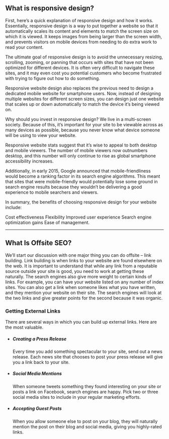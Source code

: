 What is responsive design?
----------------------------



First, here’s a quick explanation of responsive design and how it works. 
Essentially, responsive design is a way to put together a website so that
it automatically scales its content and elements to match the screen size 
on which it is viewed. It keeps images from being larger than the screen width, 
and prevents visitors on mobile devices from needing to do extra work to read your content.

The ultimate goal of responsive design is to avoid the unnecessary resizing, scrolling, 
zooming, or panning that occurs with sites that have not been optimized for different devices. 
It is often very difficult to navigate these sites, and it may even cost you potential customers 
who become frustrated with trying to figure out how to do something.

Responsive website design also replaces the previous need to design a dedicated mobile website for 
smartphone users. Now, instead of designing multiple websites for different screen sizes, you can 
design just one website that scales up or down automatically to match the device it’s being viewed on.

Why should you invest in responsive design?
We live in a multi-screen society. Because of this, it’s important for your site to be viewable across as 
many devices as possible, because you never know what device someone will be using to view your website.

Responsive website stats suggest that it’s wise to appeal to both desktop and mobile viewers. The number of 
mobile viewers now outnumbers desktop, and this number will only continue to rise as global smartphone accessibility 
increases.

Additionally, in early 2015, Google announced that mobile-friendliness would become a ranking factor in its search engine algorithms. 
This meant that sites that were mobile-friendly would potentially lose some ground in search engine results because they wouldn’t be 
delivering a good experience to mobile searchers and viewers.

In summary, the benefits of choosing responsive design for your website include:

Cost effectiveness
Flexibility
Improved user experience
Search engine optimization gains
Ease of management.



--------------------------------------------------------------------------------------
What Is Offsite SEO?
----------------------


We’ll start our discussion with one major thing you can do offsite – link building. Link building is when links to your website are found elsewhere on the web. It is important to understand that while any link from a reputable source outside your site is good, you need to work at getting these naturally. The search engines also give more weight to certain kinds of links. For example, you can have your website listed on any number of index sites. You can also get a link when someone likes what you have written, and they mention your website on their site. The search engines will look at the two links and give greater points for the second because it was organic.


### Getting External Links

There are several ways in which you can build up external links. Here are the most valuable.

- ##### Creating a Press Release
  Every time you add something spectacular to your site, send out a news release. Each news site that chooses to post your press release will give you a link back     to your site.

- ##### Social Media Mentions
  When someone tweets something they found interesting on your site or posts a link on Facebook, search engines are happy. Pick two or three social media sites to  include in your regular marketing efforts.

- ##### Accepting Guest Posts
  When you allow someone else to post on your blog, they will naturally mention the post on their blog and social media, giving you highly-rated links.


